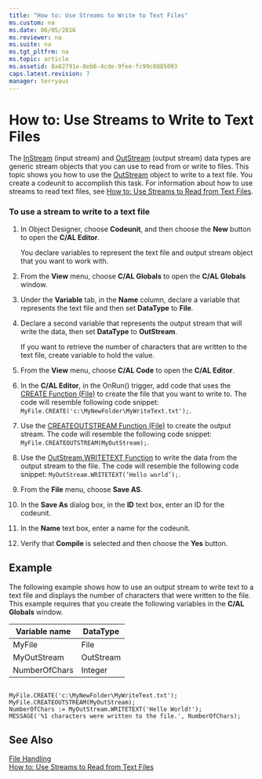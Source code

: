 ```yaml
---
title: "How to: Use Streams to Write to Text Files"
ms.custom: na
ms.date: 06/05/2016
ms.reviewer: na
ms.suite: na
ms.tgt_pltfrm: na
ms.topic: article
ms.assetid: 8a82791e-8eb6-4cde-9fee-fc99c0885093
caps.latest.revision: 7
manager: terryaus
---
```

# How to: Use Streams to Write to Text Files
The [InStream](../dynamics-nav/InStream.md) \(input stream\) and [OutStream](../dynamics-nav/OutStream.md) \(output stream\) data types are generic stream objects that you can use to read from or write to files. This topic shows you how to use the [OutStream](../dynamics-nav/OutStream.md) object to write to a text file. You create a codeunit to accomplish this task. For information about how to use streams to read text files, see [How to: Use Streams to Read from Text Files](../Topic/How%20to:%20Use%20Streams%20to%20Read%20from%20Text%20Files.md).  
  
### To use a stream to write to a text file  
  
1.  In Object Designer, choose **Codeunit**, and then choose the **New** button to open the **C\/AL Editor**.  
  
     You declare variables to represent the text file and output stream object that you want to work with.  
  
2.  From the **View** menu, choose **C\/AL Globals** to open the **C\/AL Globals** window.  
  
3.  Under the **Variable** tab, in the **Name** column, declare a variable that represents the text file and then set **DataType** to **File**.  
  
4.  Declare a second variable that represents the output stream that will write the data, then set **DataType** to **OutStream**.  
  
     If you want to retrieve the number of characters that are written to the text file, create variable to hold the value.  
  
5.  From the **View** menu, choose **C\/AL Code** to open the **C\/AL Editor**.  
  
6.  In the **C\/AL Editor**, in the OnRun\(\) trigger, add code that uses the [CREATE Function \(File\)](../dynamics-nav/CREATE-Function--File-.md) to create the file that you want to write to. The code will resemble following code snippet: `MyFile.CREATE('c:\MyNewFolder\MyWriteText.txt');`.  
  
7.  Use the [CREATEOUTSTREAM Function \(File\)](../dynamics-nav/CREATEOUTSTREAM-Function--File-.md) to create the output stream. The code will resemble the following code snippet: `MyFile.CREATEOUTSTREAM(MyOutStream);`.  
  
8.  Use the [OutStream.WRITETEXT Function](../dynamics-nav/OutStream.WRITETEXT-Function.md) to write the data from the output stream to the file. The code will resemble the following code snippet: `MyOutStream.WRITETEXT(‘Hello world’);`.  
  
9. From the **File** menu, choose **Save AS**.  
  
10. In the **Save As** dialog box, in the **ID** text box, enter an ID for the codeunit.  
  
11. In the **Name** text box, enter a name for the codeunit.  
  
12. Verify that **Compile** is selected and then choose the **Yes** button.  
  
## Example  
 The following example shows how to use an output stream to write text to a text file and displays the number of characters that were written to the file. This example requires that you create the following variables in the **C\/AL Globals** window.  
  
|Variable name|DataType|  
|-------------------|--------------|  
|MyFile|File|  
|MyOutStream|OutStream|  
|NumberOfChars|Integer|  
  
```  
  
MyFile.CREATE('c:\MyNewFolder\MyWriteText.txt');  
MyFile.CREATEOUTSTREAM(MyOutStream);  
NumberOfChars := MyOutStream.WRITETEXT('Hello World!');  
MESSAGE('%1 characters were written to the file.', NumberOfChars);  
```  
  
## See Also  
 [File Handling](../dynamics-nav/File-Handling.md)   
 [How to: Use Streams to Read from Text Files](../Topic/How%20to:%20Use%20Streams%20to%20Read%20from%20Text%20Files.md)